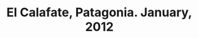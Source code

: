 ---
layout: photo-page
title: El Calafate, Patagonia. January, 2012
category: photos
photo_url: /img/photos/patagonia-calafate2.jpg
---